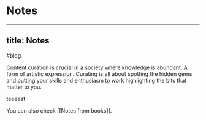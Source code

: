 # Notes

---
title: Notes
---
#blog

Content curation is crucial in a society where knowledge is abundant. A form of artistic expression. Curating is all about spotting the hidden gems and putting your skills and enthusiasm to work highlighting the bits that matter to you.

teeeest


You can also check [[Notes from books]].
